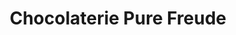 ---
title: "Chocolaterie Pure Freude"
url: /duesseldorf/chocolaterie-pure-freude/
shop: Süßwaren
---